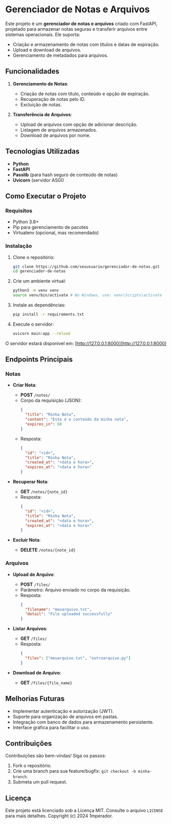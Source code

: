 # Gerenciador de Notas e Arquivos

Este projeto é um **gerenciador de notas e arquivos** criado com FastAPI, projetado para armazenar notas seguras e transferir arquivos entre sistemas operacionais. Ele suporta:

- Criação e armazenamento de notas com títulos e datas de expiração.
- Upload e download de arquivos. 
- Gerenciamento de metadados para arquivos.

## Funcionalidades

1. **Gerenciamento de Notas**:
   - Criação de notas com título, conteúdo e opção de expiração.
   - Recuperação de notas pelo ID.
   - Excluição de notas.

2. **Transferência de Arquivos**:
   - Upload de arquivos com opção de adicionar descrição.
   - Listagem de arquivos armazenados.
   - Download de arquivos por nome.

## Tecnologias Utilizadas

- **Python**
- **FastAPI**
- **Passlib** (para hash seguro de conteúdo de notas)
- **Uvicorn** (servidor ASGI)

## Como Executar o Projeto

### Requisitos
- Python 3.8+
- Pip para gerenciamento de pacotes
- Virtualenv (opcional, mas recomendado)

### Instalação

1. Clone o repositório:
   ```bash
   git clone https://github.com/seuusuario/gerenciador-de-notas.git
   cd gerenciador-de-notas
   ```

2. Crie um ambiente virtual:
   ```bash
   python3 -m venv venv
   source venv/bin/activate # No Windows, use: venv\Scripts\activate
   ```

3. Instale as dependências:
   ```bash
   pip install -r requirements.txt
   ```

4. Execute o servidor:
   ```bash
   uvicorn main:app --reload
   ```

O servidor estará disponível em: [http://127.0.0.1:8000](http://127.0.0.1:8000)

## Endpoints Principais

### **Notas**

- **Criar Nota**:
  - **POST** `/notes/`
  - Corpo da requisição (JSON):
    ```json
    {
      "title": "Minha Nota",
      "content": "Este é o conteúdo da minha nota",
      "expires_in": 60
    }
    ```
  - Resposta:
    ```json
    {
      "id": "<id>",
      "title": "Minha Nota",
      "created_at": "<data e hora>",
      "expires_at": "<data e hora>"
    }
    ```

- **Recuperar Nota**:
  - **GET** `/notes/{note_id}`
  - Resposta:
    ```json
    {
      "id": "<id>",
      "title": "Minha Nota",
      "created_at": "<data e hora>",
      "expires_at": "<data e hora>"
    }
    ```

- **Excluir Nota**:
  - **DELETE** `/notes/{note_id}`

### **Arquivos**

- **Upload de Arquivo**:
  - **POST** `/files/`
  - Parâmetro: Arquivo enviado no corpo da requisição.
  - Resposta:
    ```json
    {
      "filename": "meuarquivo.txt",
      "detail": "File uploaded successfully"
    }
    ```

- **Listar Arquivos**:
  - **GET** `/files/`
  - Resposta:
    ```json
    {
      "files": ["meuarquivo.txt", "outroarquivo.py"]
    }
    ```

- **Download de Arquivo**:
  - **GET** `/files/{file_name}`

## Melhorias Futuras

- Implementar autenticação e autorização (JWT).
- Suporte para organização de arquivos em pastas.
- Integração com banco de dados para armazenamento persistente.
- Interface gráfica para facilitar o uso.

## Contribuições

Contribuições são bem-vindas! Siga os passos:
1. Fork o repositório.
2. Crie uma branch para sua feature/bugfix: `git checkout -b minha-branch`.
3. Submeta um pull request.

## Licença

Este projeto está licenciado sob a Licença MIT. Consulte o arquivo `LICENSE` para mais detalhes. Copyright (c) 2024 1mperador.


